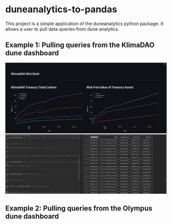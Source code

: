 # duneanalytics-to-pandas
This project is a simple application of the duneanalytics python package. It allows a user to pull data queries from dune analytics.

## Example 1: Pulling queries from the KlimaDAO dune dashboard
![alt text](https://github.com/Tachikoma000/duneanalytics-to-pandas/blob/main/olympus_klima_usecase/Screen_Shot_2021-11-18_at_2.00.05_AM.png)
![alt text](https://github.com/Tachikoma000/duneanalytics-to-pandas/blob/main/olympus_klima_usecase/Screen_Shot_2021-11-18_at_12.23.25_AM.png)

## Example 2: Pulling queries from the Olympus dune dashboard
